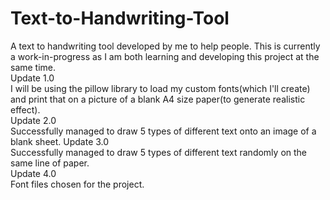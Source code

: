 # Text-to-Handwriting-Tool
A text to handwriting tool developed by me to help people. This is currently a work-in-progress as I am both learning and developing this project at the same time.  
Update 1.0  
I will be using the pillow library to load my custom fonts(which I'll create) and print that on a picture of a blank A4 size paper(to generate realistic effect).  
Update 2.0  
Successfully managed to draw 5 types of different text onto an image of a blank sheet.
Update 3.0  
Successfully managed to draw 5 types of different text randomly on the same line of paper.  
Update 4.0  
Font files chosen for the project.
